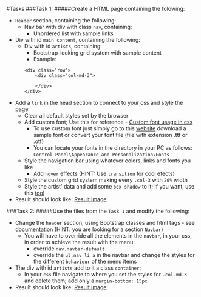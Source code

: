 #Tasks
###Task 1:
#####Create a HTML page containing the folowing:
* `Header` section, containing the following:
	* Nav bar with div with class `nav`, containing:
		* Unordered list with sample links
* Div with id `main content`, containing the following:
	* Div with id `artists`, containing:
		* Bootstrap-looking grid system with sample content
		* Example:
		```
		<div class="row">
			<div class="col-md-3">
				...
			</div>
		</div>
		```
* Add a `link` in the head section to connect to your css and style the page:
	* Clear all default styles set by the browser
	* Add custom font; Use this for reference - [Custom font usage in css](http://www.w3schools.com/cssref/css3_pr_font-face_rule.asp)
		* To use custom font just simply go to this [website](http://www.fontsquirrel.com/) download a sample font or convert your font file (file with extension .ttf or .otf)
		* You can locate your fonts in the directory in your PC as follows: `Control Panel\Appearance and Personalization\Fonts`
	* Style the navigation bar using whatever colors, links and fonts you like
		* Add `hover` effects (HINT: Use `transition` for cool efects)
	* Style the custom grid system making every `.col-3` with `20%` width
	* Style the artist' data and add some `box-shadow` to it; If you want, use this [tool](http://www.cssmatic.com/box-shadow)
* Result should look like: [Result image](01.PlainCSS.png)

###Task 2:
#####Use the files from the `Task 1` and modify the following:
* Change the `header` section, using Bootstrap classes and html tags - see [documentation](http://getbootstrap.com/components/) (HINT: you are looking for a section `Navbar`)
	* You will have to override all the elements in the `navbar`, in your css, in order to achieve the result with the menu:
		* override `nav.navbar-default`
		* override the `ul.nav li a` in the navbar and change the styles for the different `behaviour` of the menu items
* The div with id `artists` add to it a class `container`:
	* In your `css` file navigate to where you set the styles for `.col-md-3` and delete them; add only a `margin-bottom: 15px`
* Result should look like: [Result image](02.UsingBootstrap.png)
